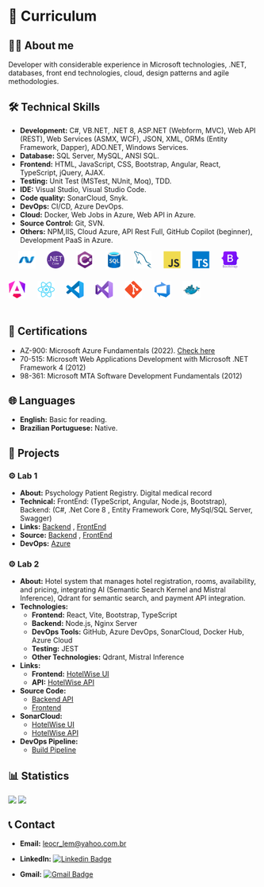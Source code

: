 # 💼 Curriculum  

## 👨‍💻 About me

Developer with considerable experience in Microsoft technologies, .NET, databases, front end technologies, cloud, design patterns and agile methodologies.

## 🛠️ Technical Skills

- **Development:**  C#, VB.NET, .NET 8, ASP.NET (Webform, MVC), Web API (REST), Web Services (ASMX, WCF), JSON, XML, ORMs (Entity Framework, Dapper), ADO.NET, Windows Services.
- **Database:** SQL Server, MySQL, ANSI SQL.
- **Frontend:** HTML, JavaScript, CSS, Bootstrap, Angular, React, TypeScript, jQuery, AJAX.
- **Testing:** Unit Test (MSTest, NUnit, Moq), TDD.
- **IDE:** Visual Studio, Visual Studio Code.
- **Code quality:** SonarCloud, Snyk. 
- **DevOps:** CI/CD, Azure DevOps.
- **Cloud:** Docker, Web Jobs in Azure, Web API in Azure.
- **Source Control:** Git, SVN.
- **Others:** NPM,IIS, Cloud Azure, API Rest Full, GitHub Copilot (beginner), Development PaaS in Azure.

<div style="display: inline-block;line-height:60px;">
 &nbsp;&nbsp;&nbsp;&nbsp;
<img height="35" src="https://raw.githubusercontent.com/devicons/devicon/master/icons/dot-net/dot-net-original.svg" alt="dot net core" title="Dot Net">
 &nbsp;&nbsp;&nbsp;&nbsp;
<img height="35" src="https://raw.githubusercontent.com/devicons/devicon/master/icons/dotnetcore/dotnetcore-original.svg" alt="dot net core" title="Dot Net Core">
 &nbsp;&nbsp;&nbsp;&nbsp;
<img height="35" src="https://raw.githubusercontent.com/devicons/devicon/master/icons/csharp/csharp-original.svg" alt="C#" title="C#">
 &nbsp;&nbsp;&nbsp;&nbsp;
<img height="35" src="https://raw.githubusercontent.com/devicons/devicon/master/icons/azuresqldatabase/azuresqldatabase-original.svg" alt="SQL" title="SQL">
 &nbsp;&nbsp;&nbsp;&nbsp;
<img height="35" src="https://raw.githubusercontent.com/devicons/devicon/master/icons/mysql/mysql-original.svg" alt="MySQL" title="MySQL">
&nbsp;&nbsp;&nbsp;&nbsp;
<img height="35" src="https://raw.githubusercontent.com/devicons/devicon/master/icons/javascript/javascript-original.svg" alt="JavaScript" title="JavaScript">
&nbsp;&nbsp;&nbsp;&nbsp; 
<img height="35" src="https://raw.githubusercontent.com/devicons/devicon/master/icons/typescript/typescript-original.svg" alt="TypeScript" title="TypeScript">
&nbsp;&nbsp;&nbsp;&nbsp;  
<img height="35" src="https://raw.githubusercontent.com/devicons/devicon/master/icons/bootstrap/bootstrap-original-wordmark.svg" alt="Bootstrap" title="Bootstrap">
&nbsp;&nbsp;&nbsp;&nbsp; 
<img height="35" src="https://raw.githubusercontent.com/devicons/devicon/master/icons/angular/angular-original.svg" alt="Angular" title="Angular">
 &nbsp;&nbsp;&nbsp;&nbsp;
<img height="35" src="https://raw.githubusercontent.com/devicons/devicon/master/icons/react/react-original.svg" alt="React" title="React">
 &nbsp;&nbsp;&nbsp;&nbsp;
<img height="35" src="https://raw.githubusercontent.com/devicons/devicon/master/icons/vscode/vscode-original.svg" alt="Visual Studio Code" title="Visual Studio Code">
&nbsp;&nbsp;&nbsp;&nbsp;
<img height="35" src="https://raw.githubusercontent.com/devicons/devicon/master/icons/visualstudio/visualstudio-original.svg" alt="Visual Studio" title="Visual Studio">
&nbsp;&nbsp;&nbsp;&nbsp; 
<img height="35" src="https://raw.githubusercontent.com/devicons/devicon/master/icons/git/git-original.svg" alt="Git" title="Git">
 &nbsp;&nbsp;&nbsp;&nbsp;  
<img height="35" src="https://raw.githubusercontent.com/devicons/devicon/master/icons/azuredevops/azuredevops-original.svg" alt="Azure DevOps" title="Azure DevOps">
 &nbsp;&nbsp;&nbsp;&nbsp; 
<img height="35" src="https://raw.githubusercontent.com/devicons/devicon/master/icons/docker/docker-original.svg" alt="Docker" title="Docker">
 &nbsp;&nbsp;&nbsp;&nbsp; 
</div>

 ## 📜 Certifications

- AZ-900: Microsoft Azure Fundamentals (2022). [Check here](https://learn.microsoft.com/api/credentials/share/pt-br/LeoneRocha-4937/2DADE8788480B850?sharingId=9AB8F81F688EA53C)
- 70-515: Microsoft Web Applications Development with Microsoft .NET Framework 4 (2012)
- 98-361: Microsoft MTA Software Development Fundamentals (2012)

## 🌐 Languages

- **English:** Basic for reading.
- **Brazilian Portuguese:** Native.

## 📂 Projects

### ⚙️ Lab 1

- **About:** Psychology Patient Registry. Digital medical record
- **Technical:** FrontEnd: (TypeScript, Angular, Node.js, Bootstrap), Backend: (C#, .Net Core 8 , Entity Framework Core, MySql/SQL Server, Swagger)
- **Links:** [Backend](https://smartdigitalpsicoapi.azurewebsites.net/swagger/index.html) , [FrontEnd](https://smartdigitalpsicoui-d4e0bbcfaabrava8.brazilsouth-01.azurewebsites.net/)
- **Source:** [Backend](https://github.com/LeoneRocha/SmartDigitalPsicoAPI) , [FrontEnd](https://github.com/LeoneRocha/SmartDigitalPsicoUIDashboard)
- **DevOps:** [Azure](https://lionscorp.visualstudio.com/SMARTDIGITALPSICO) 

### ⚙️ Lab 2

- **About:** Hotel system that manages hotel registration, rooms, availability, and pricing, integrating AI (Semantic Search Kernel and Mistral Inference), Qdrant for semantic search, and payment API integration.
- **Technologies:**  
  - **Frontend:** React, Vite, Bootstrap, TypeScript  
  - **Backend:** Node.js, Nginx Server  
  - **DevOps Tools:** GitHub, Azure DevOps, SonarCloud, Docker Hub, Azure Cloud  
  - **Testing:** JEST  
  - **Other Technologies:** Qdrant, Mistral Inference
- **Links:**  
  - **Frontend:** [HotelWise UI](https://hotelwiseui-f7a7b5gqf0amdfdg.brazilsouth-01.azurewebsites.net/)  
  - **API:** [HotelWise API](https://hotelwiseapi-hbcca8d5a7fae7hp.brazilsouth-01.azurewebsites.net/swagger/index.html)
- **Source Code:**  
  - [Backend API](https://github.com/LeoneRocha/HotelWiseAPI)  
  - [Frontend](https://github.com/LeoneRocha/HotelWiseUI)
- **SonarCloud:**  
  - [HotelWise UI](https://sonarcloud.io/project/branches_list?id=lionscorp_hotelwiseui)  
  - [HotelWise API](https://sonarcloud.io/project/overview?id=lionscorp_hotelwiseapi)
- **DevOps Pipeline:**  
  - [Build Pipeline](https://lionscorp.visualstudio.com/VariousStudies/_build)  

## 📊 Statistics 


<a href="https://github.com/LeoneRocha"><img align="center" height="180rem" src="https://github-readme-stats.vercel.app/api?username=LeoneRocha&show_icons=true&theme=dark"></a>
<a href="https://github.com/LeoneRocha"><img align="center" height="180rem" src="https://github-readme-stats.vercel.app/api/top-langs/?username=LeoneRocha&layout=compact&theme=dark"></a>
 
## 📞 Contact

- **Email:** leocr_lem@yahoo.com.br
 
- **LinkedIn:** [![Linkedin Badge](https://img.shields.io/badge/-Leone-blue?style=flat-square&logo=Linkedin&logoColor=white&link=https://www.linkedin.com/in/leone-costa-rocha-14049722)](https://www.linkedin.com/in/leone-costa-rocha-14049722) 

- **Gmail:** [![Gmail Badge](https://img.shields.io/badge/-leonecrocha@gmail.com-c14438?style=flat-square&logo=Gmail&logoColor=white&link=mailto:leonecrocha@gmail.com)](mailto:leonecrocha@gmail.com)
